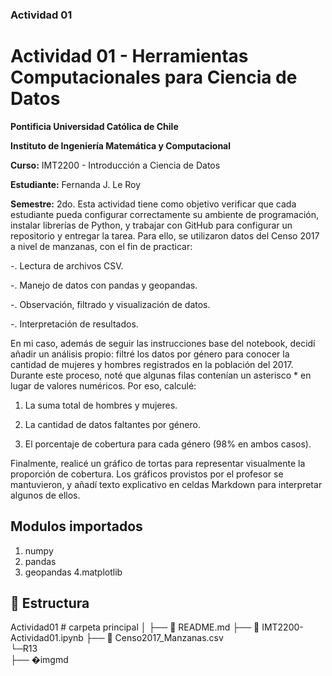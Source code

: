 ### Actividad 01
# Actividad 01 - Herramientas Computacionales para Ciencia de Datos


**Pontificia Universidad Católica de Chile**  

**Instituto de Ingeniería Matemática y Computacional**  

**Curso:** IMT2200 - Introducción a Ciencia de Datos  

**Estudiante:** Fernanda J. Le Roy  

**Semestre:** 2do.
Esta actividad tiene como objetivo verificar que cada estudiante pueda configurar correctamente su ambiente de programación, instalar librerías de Python, y trabajar con GitHub para configurar un repositorio y entregar la tarea.
Para ello, se utilizaron datos del Censo 2017 a nivel de manzanas, con el fin de practicar:

-. Lectura de archivos CSV.

-. Manejo de datos con pandas y geopandas.

-. Observación, filtrado y visualización de datos.

-. Interpretación de resultados.

En mi caso, además de seguir las instrucciones base del notebook, decidí añadir un análisis propio: filtré los datos por género para conocer la cantidad de mujeres y hombres registrados en la población del 2017. Durante este proceso, noté que algunas filas contenían un asterisco * en lugar de valores numéricos. Por eso, calculé:

1. La suma total de hombres y mujeres.

2. La cantidad de datos faltantes por género.

3. El porcentaje de cobertura para cada género (98% en ambos casos).

Finalmente, realicé un gráfico de tortas para representar visualmente la proporción de cobertura.
Los gráficos provistos por el profesor se mantuvieron, y añadí texto explicativo en celdas Markdown para interpretar algunos de ellos.

## Modulos importados
1. numpy
2. pandas
3. geopandas
4.matplotlib

## 📂 Estructura
 Actividad01 # carpeta principal 
│
├── 📜 README.md
├── 📓 IMT2200-Actividad01.ipynb
├── 📄 Censo2017_Manzanas.csv   
└─R13                      
├── �imgmd                



